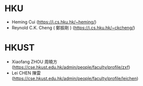 # HKU
- Heming Cui (https://i.cs.hku.hk/~heming/)
- Reynold C.K. Cheng ( 鄭振剛 ) (https://i.cs.hku.hk/~ckcheng/)

# HKUST
- Xiaofang ZHOU 周曉方 (https://cse.hkust.edu.hk/admin/people/faculty/profile/zxf)
- Lei CHEN 陳雷 (https://cse.hkust.edu.hk/admin/people/faculty/profile/leichen)